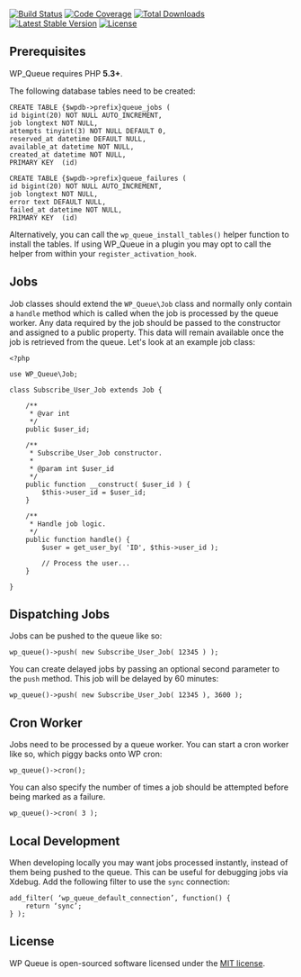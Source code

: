 [![Build Status](https://travis-ci.org/A5hleyRich/wp-queue.svg?branch=master)](https://travis-ci.org/A5hleyRich/wp-queue)
[![Code Coverage](https://scrutinizer-ci.com/g/A5hleyRich/wp-queue/badges/coverage.png?b=master)](https://scrutinizer-ci.com/g/A5hleyRich/wp-queue/?branch=master)
[![Total Downloads](https://poser.pugx.org/a5hleyrich/wp-queue/downloads)](https://packagist.org/packages/a5hleyrich/wp-queue)
[![Latest Stable Version](https://poser.pugx.org/a5hleyrich/wp-queue/v/stable)](https://packagist.org/packages/a5hleyrich/wp-queue)
[![License](https://poser.pugx.org/a5hleyrich/wp-queue/license)](https://packagist.org/packages/a5hleyrich/wp-queue)

## Prerequisites

WP_Queue requires PHP __5.3+__.

The following database tables need to be created:

```
CREATE TABLE {$wpdb->prefix}queue_jobs (
id bigint(20) NOT NULL AUTO_INCREMENT,
job longtext NOT NULL,
attempts tinyint(3) NOT NULL DEFAULT 0,
reserved_at datetime DEFAULT NULL,
available_at datetime NOT NULL,
created_at datetime NOT NULL,
PRIMARY KEY  (id)
```

```
CREATE TABLE {$wpdb->prefix}queue_failures (
id bigint(20) NOT NULL AUTO_INCREMENT,
job longtext NOT NULL,
error text DEFAULT NULL,
failed_at datetime NOT NULL,
PRIMARY KEY  (id)
```

Alternatively, you can call the `wp_queue_install_tables()` helper function to install the tables. If using WP_Queue in a plugin you may opt to call the helper from within your `register_activation_hook`.

## Jobs

Job classes should extend the `WP_Queue\Job` class and normally only contain a `handle` method which is called when the job is processed by the queue worker. Any data required by the job should be passed to the constructor and assigned to a public property. This data will remain available once the job is retrieved from the queue. Let's look at an example job class:

```
<?php

use WP_Queue\Job;

class Subscribe_User_Job extends Job {

	/**
	 * @var int
	 */
	public $user_id;

	/**
	 * Subscribe_User_Job constructor.
	 *
	 * @param int $user_id
	 */
	public function __construct( $user_id ) {
		$this->user_id = $user_id;
	}

	/**
	 * Handle job logic.
	 */
	public function handle() {
		$user = get_user_by( 'ID', $this->user_id );
		
		// Process the user...
	}

}
```

## Dispatching Jobs

Jobs can be pushed to the queue like so:

```
wp_queue()->push( new Subscribe_User_Job( 12345 ) );
```

You can create delayed jobs by passing an optional second parameter to the `push` method. This job will be delayed by 60 minutes:

```
wp_queue()->push( new Subscribe_User_Job( 12345 ), 3600 );
```

## Cron Worker

Jobs need to be processed by a queue worker. You can start a cron worker like so, which piggy backs onto WP cron:

```
wp_queue()->cron();
```

You can also specify the number of times a job should be attempted before being marked as a failure.

```
wp_queue()->cron( 3 );
```

## Local Development

When developing locally you may want jobs processed instantly, instead of them being pushed to the queue. This can be useful for debugging jobs via Xdebug. Add the following filter to use the `sync` connection:

```
add_filter( ‘wp_queue_default_connection’, function() {
	return ‘sync’;
} );
```

## License

WP Queue is open-sourced software licensed under the [MIT license](https://opensource.org/licenses/MIT).